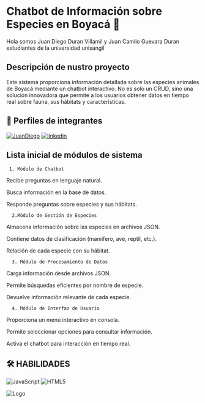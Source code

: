 
# Chatbot de Información sobre Especies en Boyacá 🚀

Hola somos Juan Diego Duran Villamil y Juan Camilo Guevara Duran  estudiantes de la universidad unisangil 


## Descripción de nustro proyecto
Este sistema proporciona información detallada sobre las especies animales de Boyacá mediante un chatbot interactivo. No es solo un CRUD, sino una solución innovadora que permite a los usuarios obtener datos en tiempo real sobre fauna, sus hábitats y características.
## 🔗 Perfiles de integrantes
[![JuanDiego](https://img.shields.io/badge/GithubJUANDiego-0A66C2?style=for-the-badge&logo=linkedin&logoColor=white)](https://github.com/Diego-Duran11)
[![linkedin](https://img.shields.io/badge/GithunJuanGuevara-0A66C2?style=for-the-badge&logo=linkedin&logoColor=white)](https://github.com/Juancguevara)


## Lista inicial de módulos de sistema
     1. Módulo de Chatbot
Recibe preguntas en lenguaje natural.

Busca información en la base de datos.

Responde preguntas sobre especies y sus hábitats.

      2.Módulo de Gestión de Especies 
Almacena información sobre las especies en archivos JSON.

Contiene datos de clasificación (mamífero, ave, reptil, etc.).

Relación de cada especie con su hábitat.

      3. Módulo de Procesamiento de Datos
Carga información desde archivos JSON.

Permite búsquedas eficientes por nombre de especie.

Devuelve información relevante de cada especie.

      4. Módulo de Interfaz de Usuario 
Proporciona un menú interactivo en consola.

Permite seleccionar opciones para consultar información.

Activa el chatbot para interacción en tiempo real.
## 🛠 HABILIDADES
![JavaScript](https://img.shields.io/badge/-JavaScript-333333?style=flat&logo=javascript)
 ![HTML5](https://img.shields.io/badge/-HTML5-333333?style=flat&logo=HTML5)

![Logo](https://situr.boyaca.gov.co/wp-content/uploads/2024/06/BOYACA-ES-PARA-VIVIRLA-logo-2024.png)

